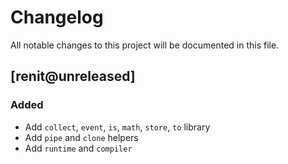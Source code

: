 # Changelog

All notable changes to this project will be documented in this file.

## [renit@unreleased]

### Added

- Add `collect`, `event`, `is`, `math`, `store`, `to` library
- Add `pipe` and `clone` helpers
- Add `runtime` and `compiler`
